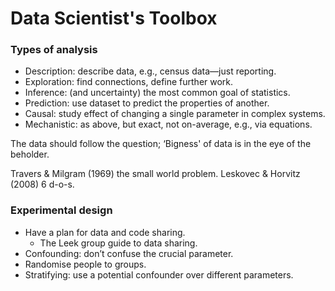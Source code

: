 # Data Scientist's Toolbox

### Types of analysis 
- Description: describe data, e.g., census data—just reporting. 
- Exploration: find connections, define further work. 
- Inference: (and uncertainty) the most common goal of statistics. 
- Prediction: use dataset to predict the properties of another. 
- Causal: study effect of changing a single parameter in complex systems. 
- Mechanistic: as above, but exact, not on-average, e.g., via equations. 

The data should follow the question; ‘Bigness' of data is in the eye of the beholder. 

Travers & Milgram (1969) the small world problem. Leskovec & Horvitz (2008) 6 d-o-s. 

### Experimental design
- Have a plan for data and code sharing.
  - The Leek group guide to data sharing. 
- Confounding: don’t confuse the crucial parameter.
- Randomise people to groups. 
- Stratifying: use a potential confounder over different parameters. 